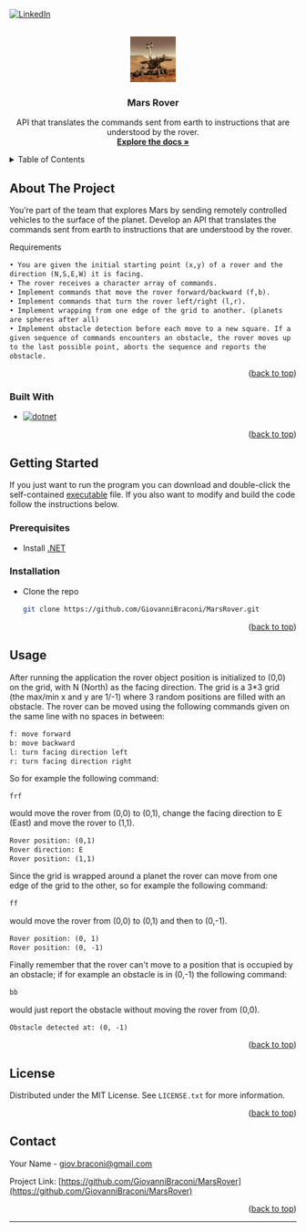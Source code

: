<!-- Improved compatibility of back to top link: See: https://github.com/othneildrew/Best-README-Template/pull/73 -->
<a name="readme-top"></a>
<!--
*** Thanks for checking out the Best-README-Template. If you have a suggestion
*** that would make this better, please fork the repo and create a pull request
*** or simply open an issue with the tag "enhancement".
*** Don't forget to give the project a star!
*** Thanks again! Now go create something AMAZING! :D
-->



<!-- PROJECT SHIELDS -->
<!--
*** I'm using markdown "reference style" links for readability.
*** Reference links are enclosed in brackets [ ] instead of parentheses ( ).
*** See the bottom of this document for the declaration of the reference variables
*** for contributors-url, forks-url, etc. This is an optional, concise syntax you may use.
*** https://www.markdownguide.org/basic-syntax/#reference-style-links
-->

[![LinkedIn][linkedin-shield]][linkedin-url]



<!-- PROJECT LOGO -->
<br />
<div align="center">
  <a href="https://github.com/GiovanniBraconi/MarsRover">
    <img src="images/marsRover.jpg" alt="Logo" width="80" height="80">
  </a>

<h3 align="center">Mars Rover</h3>

  <p align="center">
    API that translates the commands sent from earth to instructions that are understood by the rover.
    <br />
    <a href="https://github.com/GiovanniBraconi/MarsRover"><strong>Explore the docs »</strong></a>
    <br />
  </p>
</div>



<!-- TABLE OF CONTENTS -->
<details>
  <summary>Table of Contents</summary>
  <ol>
    <li>
      <a href="#about-the-project">About The Project</a>
      <ul>
        <li><a href="#built-with">Built With</a></li>
      </ul>
    </li>
    <li>
      <a href="#getting-started">Getting Started</a>
      <ul>
        <li><a href="#prerequisites">Prerequisites</a></li>
        <li><a href="#installation">Installation</a></li>
      </ul>
    </li>
    <li><a href="#usage">Usage</a></li>
    <li><a href="#license">License</a></li>
    <li><a href="#contact">Contact</a></li>
  </ol>
</details>



<!-- ABOUT THE PROJECT -->

## About The Project

You’re part of the team that explores Mars by sending remotely controlled vehicles to the surface of the planet. Develop
an API that translates the commands sent from earth to instructions that are understood by the rover.

Requirements

    • You are given the initial starting point (x,y) of a rover and the direction (N,S,E,W) it is facing.
    • The rover receives a character array of commands.
    • Implement commands that move the rover forward/backward (f,b).
    • Implement commands that turn the rover left/right (l,r).
    • Implement wrapping from one edge of the grid to another. (planets are spheres after all)
    • Implement obstacle detection before each move to a new square. If a given sequence of commands encounters an obstacle, the rover moves up to the last possible point, aborts the sequence and reports the obstacle.

<p align="right">(<a href="#readme-top">back to top</a>)</p>

### Built With

* [![dotnet][dotnet.com]][dotnet-url]

<p align="right">(<a href="#readme-top">back to top</a>)</p>


<!-- GETTING STARTED -->

## Getting Started

If you just want to run the program you can download and double-click the self-contained [executable](https://github.com/GiovanniBraconi/MarsRover/blob/master/MarsRover.exe) file. If you also want
to modify and build the code follow the instructions below.

### Prerequisites

* Install
  [.NET](https://dotnet.microsoft.com/en-us/download)

### Installation

* Clone the repo
   ```sh
   git clone https://github.com/GiovanniBraconi/MarsRover.git
   ```

<p align="right">(<a href="#readme-top">back to top</a>)</p>



<!-- USAGE EXAMPLES -->

## Usage

After running the application the rover object position is initialized to (0,0) on the grid, with N (North) as the
facing direction. The grid is a 3*3 grid (the max/min x and y are 1/-1) where 3 random positions are filled with an
obstacle. The rover can be moved using the following
commands given on the same line with no spaces in between:

    f: move forward
    b: move backward
    l: turn facing direction left
    r: turn facing direction right

So for example the following command:

   ```sh
   frf
 ```           

would move the rover from (0,0) to (0,1), change the facing direction to E (East) and move the rover to (1,1).

   ```
  Rover position: (0,1) 
  Rover direction: E
  Rover position: (1,1)
 ```           

Since the grid is wrapped around a planet the rover can move from one edge of the grid to the other, so for example the
following command:

   ```sh
 ff
 ```           

would move the rover from (0,0) to (0,1) and then to (0,-1).

   ```
 Rover position: (0, 1)
 Rover position: (0, -1)
   ```

Finally remember that the rover can't move to a position that is occupied by an obstacle; if for example an obstacle is
in (0,-1) the following command:

   ```sh
 bb
 ```

would just report the obstacle without moving the rover from (0,0).

   ```
 Obstacle detected at: (0, -1)
   ```

<p align="right">(<a href="#readme-top">back to top</a>)</p>






<!-- LICENSE -->

## License

Distributed under the MIT License. See `LICENSE.txt` for more information.

<p align="right">(<a href="#readme-top">back to top</a>)</p>



<!-- CONTACT -->

## Contact

Your Name - giov.braconi@gmail.com

Project Link: [https://github.com/GiovanniBraconi/MarsRover](https://github.com/GiovanniBraconi/MarsRover)

<p align="right">(<a href="#readme-top">back to top</a>)</p>

****

<!-- MARKDOWN LINKS & IMAGES -->
<!-- https://www.markdownguide.org/basic-syntax/#reference-style-links -->

[contributors-shield]: https://img.shields.io/github/contributors/github_username/repo_name.svg?style=for-the-badge

[contributors-url]: https://github.com/github_username/repo_name/graphs/contributors

[forks-shield]: https://img.shields.io/github/forks/github_username/repo_name.svg?style=for-the-badge

[forks-url]: https://github.com/github_username/repo_name/network/members

[stars-shield]: https://img.shields.io/github/stars/github_username/repo_name.svg?style=for-the-badge

[stars-url]: https://github.com/github_username/repo_name/stargazers

[issues-shield]: https://img.shields.io/github/issues/github_username/repo_name.svg?style=for-the-badge

[issues-url]: https://github.com/github_username/repo_name/issues

[license-shield]: https://img.shields.io/github/license/github_username/repo_name.svg?style=for-the-badge

[license-url]: https://github.com/github_username/repo_name/blob/master/LICENSE.txt

[linkedin-shield]: https://img.shields.io/badge/-LinkedIn-black.svg?style=for-the-badge&logo=linkedin&colorB=555

[linkedin-url]: https://www.linkedin.com/in/giovanni-braconi/

[product-screenshot]: images/screenshot.png

[Next.js]: https://img.shields.io/badge/next.js-000000?style=for-the-badge&logo=nextdotjs&logoColor=white

[Next-url]: https://nextjs.org/

[React.js]: https://img.shields.io/badge/React-20232A?style=for-the-badge&logo=react&logoColor=61DAFB

[React-url]: https://reactjs.org/

[Vue.js]: https://img.shields.io/badge/Vue.js-35495E?style=for-the-badge&logo=vuedotjs&logoColor=4FC08D

[Vue-url]: https://vuejs.org/

[Angular.io]: https://img.shields.io/badge/Angular-DD0031?style=for-the-badge&logo=angular&logoColor=white

[Angular-url]: https://angular.io/

[Svelte.dev]: https://img.shields.io/badge/Svelte-4A4A55?style=for-the-badge&logo=svelte&logoColor=FF3E00

[Svelte-url]: https://svelte.dev/

[Laravel.com]: https://img.shields.io/badge/Laravel-FF2D20?style=for-the-badge&logo=laravel&logoColor=white

[Laravel-url]: https://laravel.com

[Bootstrap.com]: https://img.shields.io/badge/Bootstrap-563D7C?style=for-the-badge&logo=bootstrap&logoColor=white

[Bootstrap-url]: https://getbootstrap.com

[dotnet.com]: https://img.shields.io/badge/.NET-0769AD?style=for-the-badge&logo=C-Sharp&logoColor=white

[dotnet-url]: https://dotnet.microsoft.com/en-us/
